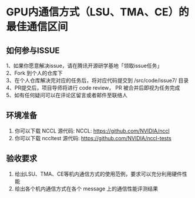 # GPU内通信方式（LSU、TMA、CE）的最佳通信区间

## 如何参与ISSUE
1、如果你愿意解决issue，请在腾讯开源研学基地「领取issue任务」  
2、Fork 到个人的仓库下  
3、在个人仓库解决完对应的任务后，将对应代码提交到 /src/code/issue7/ 目录
4、PR提交后，项目导师将进行 code review， PR 被合并后即视为任务完成  
5、如有任何疑问可以在评论区留言或者邮件至联络人  

## 环境准备

1. 你可以下载 NCCL 源代码: NCCL: https://github.com/NVIDIA/nccl
2. 你可以下载 nccltest 源代码: https://github.com/NVIDIA/nccl-tests

## 验收要求

1. 给出LSU、TMA、CE等机内通信方式的使用范例，要求可以充分利用硬件性能
2. 给出各个机内通信方式在各个 message 上的通信性能评测结果
